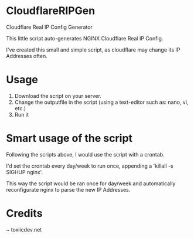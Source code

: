 # CloudflareRIPGen
Cloudflare Real IP Config Generator

This little script auto-generates NGINX Cloudflare Real IP Config.

I've created this small and simple script, as cloudflare may change its IP Addresses often.

# Usage

1) Download the script on your server.
2) Change the outputfile in the script (using a text-editor such as: nano, vi, etc.)
3) Run it

# Smart usage of the script

Following the scripts above, I would use the script with a crontab.

I'd set the crontab every day/week to run once, appending a 'killall -s SIGHUP nginx'.

This way the script would be ran once for day/week and automatically reconfigurate nginx to parse the new IP Addresses.

# Credits

~ toxiicdev.net
